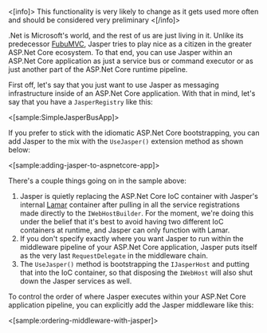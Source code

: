 <!--title:Adding Jasper to an ASP.Net Core Application-->

<[info]>
This functionality is very likely to change as it gets used more often and should be considered very preliminary
<[/info]>

.Net is Microsoft's world, and the rest of us are just living in it. Unlike its predecessor [FubuMVC](http://fubumvc.github.io), Jasper tries to
play nice as a citizen in the greater ASP.Net Core ecosystem. To that end, you can use Jasper within an ASP.Net Core application as
just a service bus or command executor or as just another part of the ASP.Net Core runtime pipeline.


First off, let's say that you just want to use Jasper as messaging infrastructure inside of an ASP.Net Core application. With that in mind, let's say that you have a `JasperRegistry` like this:

<[sample:SimpleJasperBusApp]>

If you prefer to stick with the idiomatic ASP.Net Core bootstrapping, you can add Jasper to the
mix with the `UseJasper()` extension method as shown below:

<[sample:adding-jasper-to-aspnetcore-app]>


There's a couple things going on in the sample above:

1. Jasper is quietly replacing the ASP.Net Core IoC container with Jasper's internal [Lamar](https://github.com/jasperfx/lamar) container after pulling in all the service registrations made directly to the `IWebHostBuilder`. For the moment, we're doing this under the belief that it's best to avoid having two different IoC containers at runtime, and Jasper can only function with Lamar.
1. If you don't specify exactly where you want Jasper to run within the middleware pipeline of your ASP.Net Core application, Jasper puts itself as the very last `RequestDelegate` in the middleware chain.
1. The `UseJasper()` method is bootstrapping the `IJasperHost` and putting that into the IoC container, so that disposing the `IWebHost` will also shut down the Jasper services as well.

To control the order of where Jasper executes within your ASP.Net Core application pipeline, you can
explicitly add the Jasper middleware like this:

<[sample:ordering-middleware-with-jasper]>

